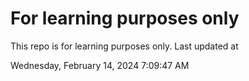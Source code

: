 # For learning purposes only
This repo is for learning purposes only.
Last updated at

Wednesday, February 14, 2024 7:09:47 AM

